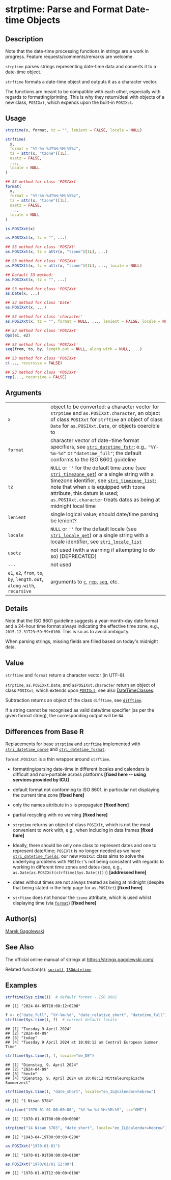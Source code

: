 # strptime: Parse and Format Date-time Objects

## Description

Note that the date-time processing functions in <span class="pkg">stringx</span> are a work in progress. Feature requests/comments/remarks are welcome.

`strptime` parses strings representing date-time data and converts it to a date-time object.

`strftime` formats a date-time object and outputs it as a character vector.

The functions are meant to be compatible with each other, especially with regards to formatting/printing. This is why they return/deal with objects of a new class, `POSIXxt`, which expends upon the built-in `POSIXct`.

## Usage

``` r
strptime(x, format, tz = "", lenient = FALSE, locale = NULL)

strftime(
  x,
  format = "%Y-%m-%dT%H:%M:%S%z",
  tz = attr(x, "tzone")[1L],
  usetz = FALSE,
  ...,
  locale = NULL
)

## S3 method for class 'POSIXxt'
format(
  x,
  format = "%Y-%m-%dT%H:%M:%S%z",
  tz = attr(x, "tzone")[1L],
  usetz = FALSE,
  ...,
  locale = NULL
)

is.POSIXxt(x)

as.POSIXxt(x, tz = "", ...)

## S3 method for class 'POSIXt'
as.POSIXxt(x, tz = attr(x, "tzone")[1L], ...)

## S3 method for class 'POSIXxt'
as.POSIXlt(x, tz = attr(x, "tzone")[1L], ..., locale = NULL)

## Default S3 method:
as.POSIXxt(x, tz = "", ...)

## S3 method for class 'POSIXxt'
as.Date(x, ...)

## S3 method for class 'Date'
as.POSIXxt(x, ...)

## S3 method for class 'character'
as.POSIXxt(x, tz = "", format = NULL, ..., lenient = FALSE, locale = NULL)

## S3 method for class 'POSIXxt'
Ops(e1, e2)

## S3 method for class 'POSIXxt'
seq(from, to, by, length.out = NULL, along.with = NULL, ...)

## S3 method for class 'POSIXxt'
c(..., recursive = FALSE)

## S3 method for class 'POSIXxt'
rep(..., recursive = FALSE)
```

## Arguments

|                                                                         |                                                                                                                                                                                                                                                                                                                                                                                                                         |
|-------------------------------------------------------------------------|-------------------------------------------------------------------------------------------------------------------------------------------------------------------------------------------------------------------------------------------------------------------------------------------------------------------------------------------------------------------------------------------------------------------------|
| `x`                                                                     | object to be converted: a character vector for `strptime` and `as.POSIXxt.character`, an object of class `POSIXxt` for `strftime` an object of class `Date` for `as.POSIXxt.Date`, or objects coercible to                                                                                                                                                                                                              |
| `format`                                                                | character vector of date-time format specifiers, see [`stri_datetime_fstr`](https://stringi.gagolewski.com/rapi/stri_datetime_fstr.html); e.g., `"%Y-%m-%d"` or `"datetime_full"`; the default conforms to the ISO 8601 guideline                                                                                                                                                                                       |
| `tz`                                                                    | `NULL` or `''` for the default time zone (see [`stri_timezone_get`](https://stringi.gagolewski.com/rapi/stri_timezone_set.html)) or a single string with a timezone identifier, see [`stri_timezone_list`](https://stringi.gagolewski.com/rapi/stri_timezone_list.html); note that when `x` is equipped with `tzone` attribute, this datum is used; `as.POSIXxt.character` treats dates as being at midnight local time |
| `lenient`                                                               | single logical value; should date/time parsing be lenient?                                                                                                                                                                                                                                                                                                                                                              |
| `locale`                                                                | `NULL` or `''` for the default locale (see [`stri_locale_get`](https://stringi.gagolewski.com/rapi/stri_locale_set.html)) or a single string with a locale identifier, see [`stri_locale_list`](https://stringi.gagolewski.com/rapi/stri_locale_list.html)                                                                                                                                                              |
| `usetz`                                                                 | not used (with a warning if attempting to do so) \[DEPRECATED\]                                                                                                                                                                                                                                                                                                                                                         |
| `...`                                                                   | not used                                                                                                                                                                                                                                                                                                                                                                                                                |
| `e1`, `e2`, `from`, `to`, `by`, `length.out`, `along.with`, `recursive` | arguments to [`c`](https://stat.ethz.ch/R-manual/R-devel/library/base/html/c.html), [`rep`](https://stat.ethz.ch/R-manual/R-devel/library/base/html/rep.html), [`seq`](https://stat.ethz.ch/R-manual/R-devel/library/base/html/seq.html), etc.                                                                                                                                                                          |

## Details

Note that the ISO 8601 guideline suggests a year-month-day date format and a 24-hour time format always indicating the effective time zone, e.g., `2015-12-31T23:59:59+0100`. This is so as to avoid ambiguity.

When parsing strings, missing fields are filled based on today\'s midnight data.

## Value

`strftime` and `format` return a character vector (in UTF-8).

`strptime`, `as.POSIXxt.Date`, and `asPOSIXxt.character` return an object of class `POSIXxt`, which extends upon [`POSIXct`](https://stat.ethz.ch/R-manual/R-devel/library/base/help/POSIXct.html), see also [DateTimeClasses](https://stat.ethz.ch/R-manual/R-devel/library/base/help/DateTimeClasses.html).

Subtraction returns an object of the class `difftime`, see [`difftime`](https://stat.ethz.ch/R-manual/R-devel/library/base/help/difftime.html).

If a string cannot be recognised as valid date/time specifier (as per the given format string), the corresponding output will be `NA`.

## Differences from Base R

Replacements for base [`strptime`](https://stat.ethz.ch/R-manual/R-devel/library/base/help/strptime.html) and [`strftime`](https://stat.ethz.ch/R-manual/R-devel/library/base/help/strftime.html) implemented with [`stri_datetime_parse`](https://stringi.gagolewski.com/rapi/stri_datetime_format.html) and [`stri_datetime_format`](https://stringi.gagolewski.com/rapi/stri_datetime_format.html).

`format.POSIXxt` is a thin wrapper around `strftime`.

-   formatting/parsing date-time in different locales and calendars is difficult and non-portable across platforms **\[fixed here -- using services provided by ICU\]**

-   default format not conforming to ISO 8601, in particular not displaying the current time zone **\[fixed here\]**

-   only the names attribute in `x` is propagated **\[fixed here\]**

-   partial recycling with no warning **\[fixed here\]**

-   `strptime` returns an object of class `POSIXlt`, which is not the most convenient to work with, e.g., when including in data frames **\[fixed here\]**

-   Ideally, there should be only one class to represent dates and one to represent date/time; `POSIXlt` is no longer needed as we have [`stri_datetime_fields`](https://stringi.gagolewski.com/rapi/stri_datetime_fields.html); our new `POSIXxt` class aims to solve the underlying problems with `POSIXct`\'s not being consistent with regards to working in different time zones and dates (see, e.g., `as.Date(as.POSIXct(strftime(Sys.Date())))`) **\[addressed here\]**

-   dates without times are not always treated as being at midnight (despite that being stated in the help page for `as.POSIXct`) **\[fixed here\]**

-   `strftime` does not honour the `tzone` attribute, which is used whilst displaying time (via [`format`](https://stat.ethz.ch/R-manual/R-devel/library/base/help/format.html)) **\[fixed here\]**

## Author(s)

[Marek Gagolewski](https://www.gagolewski.com/)

## See Also

The official online manual of <span class="pkg">stringx</span> at <https://stringx.gagolewski.com/>

Related function(s): [`sprintf`](sprintf.md), [`ISOdatetime`](ISOdatetime.md)

## Examples




```r
strftime(Sys.time())  # default format - ISO 8601
```

```
## [1] "2024-04-09T10:08:12+0200"
```

```r
f <- c("date_full", "%Y-%m-%d", "date_relative_short", "datetime_full")
strftime(Sys.time(), f)  # current default locale
```

```
## [1] "Tuesday 9 April 2024"                                            
## [2] "2024-04-09"                                                      
## [3] "today"                                                           
## [4] "Tuesday 9 April 2024 at 10:08:12 am Central European Summer Time"
```

```r
strftime(Sys.time(), f, locale="de_DE")
```

```
## [1] "Dienstag, 9. April 2024"                                         
## [2] "2024-04-09"                                                      
## [3] "heute"                                                           
## [4] "Dienstag, 9. April 2024 um 10:08:12 Mitteleuropäische Sommerzeit"
```

```r
strftime(Sys.time(), "date_short", locale="en_IL@calendar=hebrew")
```

```
## [1] "1 Nisan 5784"
```

```r
strptime("1970-01-01 00:00:00", "%Y-%m-%d %H:%M:%S", tz="GMT")
```

```
## [1] "1970-01-01T00:00:00+0000"
```

```r
strptime("14 Nisan 5703", "date_short", locale="en_IL@calendar=hebrew")
```

```
## [1] "1943-04-19T00:00:00+0200"
```

```r
as.POSIXxt("1970-01-01")
```

```
## [1] "1970-01-01T00:00:00+0100"
```

```r
as.POSIXxt("1970/01/01 12:00")
```

```
## [1] "1970-01-01T12:00:00+0100"
```
